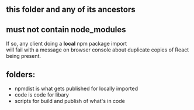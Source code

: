 ## this folder and any of its ancestors  
## must not contain **node_modules**  
If so, any client doing a **local** npm package import  
will fail with a message on browser console about duplicate copies of React being present.

## folders:  
- npmdist is what gets published for locally imported
- code is code for libary 
- scripts for build and publish of what's in code